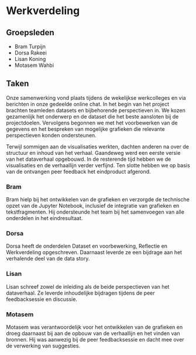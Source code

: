 # Werkverdeling

## Groepsleden
- Bram Turpijn
- Dorsa Rakeei
- Lisan Koning
- Motasem Wahbi

## Taken
Onze samenwerking vond plaats tijdens de wekelijkse werkcolleges en via berichten in onze gedeelde online chat. In het begin van het project brachten teamleden datasets en bijbehorende perspectieven in. We kozen gezamenlijk het onderwerp en de dataset die het beste aansloten bij de projectdoelen. Vervolgens begonnen we met het voorbewerken van de gegevens en het bespreken van mogelijke grafieken die relevante perspectieven konden ondersteunen.

Terwijl sommigen aan de visualisaties werkten, dachten anderen na over de structuur en inhoud van het verhaal. Gaandeweg werd een eerste versie van het dataverhaal opgebouwd. In de resterende tijd hebben we de visualisaties en de verhaallijn verder verfijnd. Ten slotte hebben we op basis van de ontvangen peer feedback het eindproduct afgerond.

### Bram
Bram hielp bij het ontwikkelen van de grafieken en verzorgde de technische opzet van de Jupyter Notebook, inclusief de integratie van grafieken en tekstfragmenten. Hij ondersteunde het team bij het samenvoegen van alle onderdelen in het eindresultaat.

### Dorsa
Dorsa heeft de onderdelen Dataset en voorbewerking, Reflectie en Werkverdeling opgeschreven. Daarnaast leverde ze een bijdrage aan het verhalende deel van de data story.

### Lisan
Lisan schreef zowel de inleiding als de beide perspectieven van het dataverhaal. Ze leverde inhoudelijke bijdragen tijdens de peer feedbacksessie en discussie.

### Motasem
Motasem was verantwoordelijk voor het ontwikkelen van de grafieken en droeg daarnaast bij aan de opbouw van de verhaallijn en het vinden van bronnen. Hij was aanwezig bij de peer feedbacksessie en dacht mee over de verwerking van suggesties.